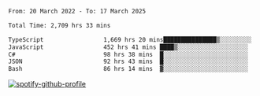 <!--START_SECTION:waka-->

```txt
From: 20 March 2022 - To: 17 March 2025

Total Time: 2,709 hrs 33 mins

TypeScript                 1,669 hrs 20 mins███████████████▒░░░░░░░░░   61.61 %
JavaScript                 452 hrs 41 mins ████▒░░░░░░░░░░░░░░░░░░░░   16.71 %
C#                         98 hrs 38 mins  █░░░░░░░░░░░░░░░░░░░░░░░░   03.64 %
JSON                       92 hrs 43 mins  █░░░░░░░░░░░░░░░░░░░░░░░░   03.42 %
Bash                       86 hrs 14 mins  ▓░░░░░░░░░░░░░░░░░░░░░░░░   03.18 %
```

<!--END_SECTION:waka-->
[![spotify-github-profile](https://spotify-github-profile.vercel.app/api/view?uid=c00zprrvy9xiloa9qnco3hmng&cover_image=true&theme=novatorem&show_offline=false&background_color=121212&bar_color=53b14f&bar_color_cover=false)](https://spotify-github-profile.vercel.app/api/view?uid=c00zprrvy9xiloa9qnco3hmng&redirect=true)



